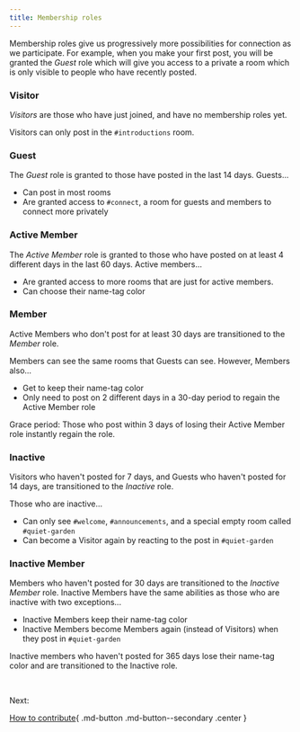 ```yaml
---
title: Membership roles
---
```


Membership roles give us progressively more possibilities for connection as we participate. For example, when you make your first post, you will be granted the _Guest_ role which will give you access to a private a room which is only visible to people who have recently posted.

### Visitor

_Visitors_ are those who have just joined, and have no membership roles yet.

Visitors can only post in the `#introductions` room.

### Guest

The _Guest_ role is granted to those have posted in the last 14 days. Guests...

- Can post in most rooms
- Are granted access to `#connect`, a room for guests and members to connect more privately

### Active Member

The _Active Member_ role is granted to those who have posted on at least 4 different days in the last 60 days. Active members...

- Are granted access to more rooms that are just for active members.
- Can choose their name-tag color

### Member

Active Members who don't post for at least 30 days are transitioned to the _Member_ role. 

Members can see the same rooms that Guests can see. However, Members also...

- Get to keep their name-tag color
- Only need to post on 2 different days in a 30-day period to regain the Active Member role

Grace period: Those who post within 3 days of losing their Active Member role instantly regain the role.

### Inactive

Visitors who haven't posted for 7 days, and Guests who haven't posted for 14 days, are transitioned to the _Inactive_ role.

Those who are inactive...

- Can only see `#welcome`, `#announcements`, and a special empty room called `#quiet-garden`
- Can become a Visitor again by reacting to the post in `#quiet-garden`

### Inactive Member

Members who haven't posted for 30 days are transitioned to the _Inactive Member_ role. Inactive Members have the same abilities as those who are inactive with two exceptions...

- Inactive Members keep their name-tag color
- Inactive Members become Members again (instead of Visitors) when they post in `#quiet-garden`

Inactive members who haven't posted for 365 days lose their name-tag color and are transitioned to the Inactive role.

<br/>

<p class="center">Next:</p>

[How to contribute](contribute.md){ .md-button .md-button--secondary .center }